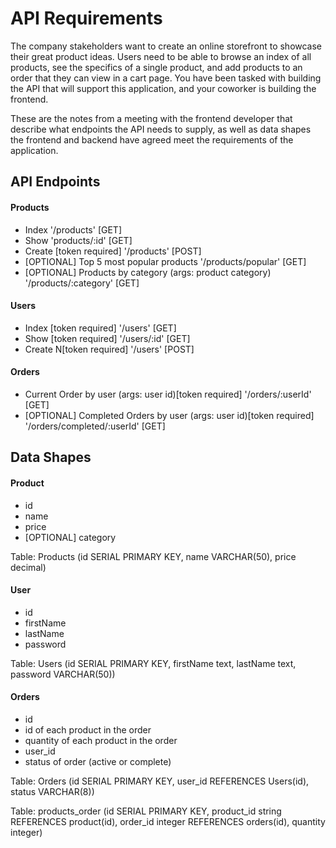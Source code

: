  # API Requirements
The company stakeholders want to create an online storefront to showcase their great product ideas. Users need to be able to browse an index of all products, see the specifics of a single product, and add products to an order that they can view in a cart page. You have been tasked with building the API that will support this application, and your coworker is building the frontend.

These are the notes from a meeting with the frontend developer that describe what endpoints the API needs to supply, as well as data shapes the frontend and backend have agreed meet the requirements of the application. 

## API Endpoints
#### Products
- Index '/products' [GET]
- Show 'products/:id' [GET]
- Create [token required] '/products' [POST]
- [OPTIONAL] Top 5 most popular products '/products/popular' [GET]
- [OPTIONAL] Products by category (args: product category) '/products/:category' [GET]

#### Users
- Index [token required] '/users' [GET]
- Show [token required] '/users/:id' [GET]
- Create N[token required] '/users' [POST]

#### Orders
- Current Order by user (args: user id)[token required] '/orders/:userId' [GET]
- [OPTIONAL] Completed Orders by user (args: user id)[token required] '/orders/completed/:userId' [GET]

## Data Shapes
#### Product 
-  id
- name
- price
- [OPTIONAL] category

Table: Products (id SERIAL PRIMARY KEY, name VARCHAR(50), price decimal)

#### User
- id
- firstName
- lastName
- password

Table: Users (id SERIAL PRIMARY KEY, firstName text, lastName text, password VARCHAR(50))

#### Orders
- id
- id of each product in the order
- quantity of each product in the order
- user_id
- status of order (active or complete)

Table: Orders (id SERIAL PRIMARY KEY, user_id REFERENCES Users(id), status VARCHAR(8))


Table: products_order (id SERIAL PRIMARY KEY, product_id string REFERENCES product(id), order_id integer REFERENCES orders(id), quantity integer)